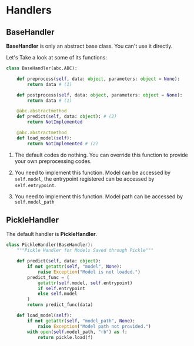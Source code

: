 # Handlers

## BaseHandler

**BaseHandler** is only an abstract base class. You can't use it directly.

Let's Take a look at some of its functions:

```python linenums="1"
class BaseHandler(abc.ABC):

    def preprocess(self, data: object, parameters: object = None):
        return data # (1)

    def postprocess(self, data: object, parameters: object = None):
        return data # (1)

    @abc.abstractmethod
    def predict(self, data: object): # (2)
        return NotImplemented

    @abc.abstractmethod
    def load_model(self):
        return NotImplemented # (2)
```

1. The default codes do nothing. You can override this function to provide your own preprocessing codes.

2. You need to implement this function. Model can be accessed by `self.model`, the entrypoint registered can be accessed by `self.entrypoint`.

3. You need to implement this function. Model path can be accessed by `self.model_path`

## PickleHandler

The default handler is **PickleHandler**.

```python linenums="1"
class PickleHandler(BaseHandler):
    """Pickle Handler for Models Saved through Pickle"""

    def predict(self, data: object):
        if not getattr(self, "model", None):
            raise Exception("Model is not loaded.")
        predict_func = (
            getattr(self.model, self.entrypoint)
            if self.entrypoint
            else self.model
        )
        return predict_func(data)

    def load_model(self):
        if not getattr(self, "model_path", None):
            raise Exception("Model path not provided.")
        with open(self.model_path, "rb") as f:
            return pickle.load(f)
```